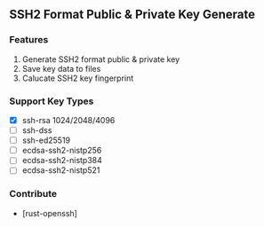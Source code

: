 ## SSH2 Format Public & Private Key Generate

### Features

1. Generate SSH2 format public & private key
2. Save key data to files
3. Calucate SSH2 key fingerprint

### Support Key Types

- [x] ssh-rsa 1024/2048/4096
- [ ] ssh-dss
- [ ] ssh-ed25519
- [ ] ecdsa-ssh2-nistp256
- [ ] ecdsa-ssh2-nistp384
- [ ] ecdsa-ssh2-nistp521

### Contribute

* [rust-openssh]
